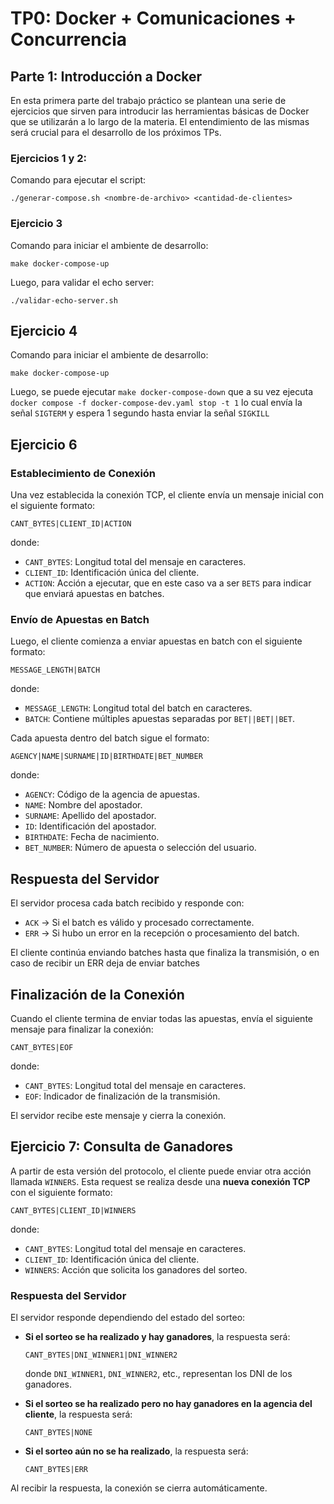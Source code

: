 # TP0: Docker + Comunicaciones + Concurrencia

## Parte 1: Introducción a Docker
En esta primera parte del trabajo práctico se plantean una serie de ejercicios que sirven para introducir las herramientas básicas de Docker que se utilizarán a lo largo de la materia. El entendimiento de las mismas será crucial para el desarrollo de los próximos TPs.

### Ejercicios 1 y 2:
Comando para ejecutar el script:

`./generar-compose.sh <nombre-de-archivo> <cantidad-de-clientes>`

### Ejercicio 3
Comando para iniciar el ambiente de desarrollo:

`make docker-compose-up`

Luego, para validar el echo server:

`./validar-echo-server.sh`

## Ejercicio 4
Comando para iniciar el ambiente de desarrollo:

`make docker-compose-up`

Luego, se puede ejecutar `make docker-compose-down` que a su vez ejecuta `docker compose -f docker-compose-dev.yaml stop -t 1` lo cual envía la señal `SIGTERM` y espera 1 segundo hasta enviar la señal `SIGKILL`


## Ejercicio 6
### Establecimiento de Conexión
Una vez establecida la conexión TCP, el cliente envía un mensaje inicial con el siguiente formato:

```
CANT_BYTES|CLIENT_ID|ACTION
```

donde:
- `CANT_BYTES`: Longitud total del mensaje en caracteres.
- `CLIENT_ID`: Identificación única del cliente.
- `ACTION`: Acción a ejecutar, que en este caso va a ser `BETS` para indicar que enviará apuestas en batches.

### Envío de Apuestas en Batch
Luego, el cliente comienza a enviar apuestas en batch con el siguiente formato:

```
MESSAGE_LENGTH|BATCH
```

donde:
- `MESSAGE_LENGTH`: Longitud total del batch en caracteres.
- `BATCH`: Contiene múltiples apuestas separadas por `BET||BET||BET`.

Cada apuesta dentro del batch sigue el formato:

```
AGENCY|NAME|SURNAME|ID|BIRTHDATE|BET_NUMBER
```

donde:
- `AGENCY`: Código de la agencia de apuestas.
- `NAME`: Nombre del apostador.
- `SURNAME`: Apellido del apostador.
- `ID`: Identificación del apostador.
- `BIRTHDATE`: Fecha de nacimiento.
- `BET_NUMBER`: Número de apuesta o selección del usuario.

## Respuesta del Servidor
El servidor procesa cada batch recibido y responde con:

- `ACK` → Si el batch es válido y procesado correctamente.
- `ERR` → Si hubo un error en la recepción o procesamiento del batch.

El cliente continúa enviando batches hasta que finaliza la transmisión, o en caso de recibir un ERR deja de enviar batches

## Finalización de la Conexión
Cuando el cliente termina de enviar todas las apuestas, envía el siguiente mensaje para finalizar la conexión:

```
CANT_BYTES|EOF
```

donde:
- `CANT_BYTES`: Longitud total del mensaje en caracteres.
- `EOF`: Indicador de finalización de la transmisión.

El servidor recibe este mensaje y cierra la conexión.

## Ejercicio 7: Consulta de Ganadores
A partir de esta versión del protocolo, el cliente puede enviar otra acción llamada `WINNERS`. Esta request se realiza desde una **nueva conexión TCP** con el siguiente formato:

```
CANT_BYTES|CLIENT_ID|WINNERS
```

donde:
- `CANT_BYTES`: Longitud total del mensaje en caracteres.
- `CLIENT_ID`: Identificación única del cliente.
- `WINNERS`: Acción que solicita los ganadores del sorteo.

### Respuesta del Servidor
El servidor responde dependiendo del estado del sorteo:

- **Si el sorteo se ha realizado y hay ganadores**, la respuesta será:

  ```
  CANT_BYTES|DNI_WINNER1|DNI_WINNER2
  ```
  donde `DNI_WINNER1`, `DNI_WINNER2`, etc., representan los DNI de los ganadores.

- **Si el sorteo se ha realizado pero no hay ganadores en la agencia del cliente**, la respuesta será:

  ```
  CANT_BYTES|NONE
  ```

- **Si el sorteo aún no se ha realizado**, la respuesta será:

  ```
  CANT_BYTES|ERR
  ```

Al recibir la respuesta, la conexión se cierra automáticamente.


